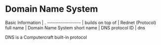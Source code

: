 # Domain Name System #

Basic Information | .
----------------- |
builds on top of  | Rednet (Protocol)
full name         | Domain Name System
short name        | DNS
protocol ID       | dns

DNS is a Computercraft built-in protocol

